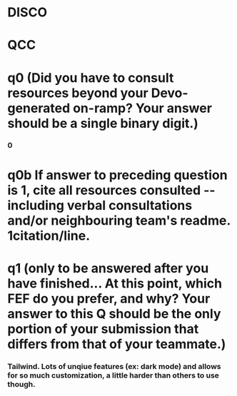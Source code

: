 # DISCO
# QCC
# q0 (Did you have to consult resources beyond your Devo-generated on-ramp? Your answer should be a single binary digit.) 
### 0
# q0b If answer to preceding question is 1, cite all resources consulted -- including verbal consultations and/or neighbouring team's readme. 1citation/line.
# q1 (only to be answered after you have finished... At this point, which FEF do you prefer, and why? Your answer to this Q should be the only portion of your submission that differs from that of your teammate.)
### Tailwind. Lots of unqiue features (ex: dark mode) and allows for so much customization, a little harder than others to use though.